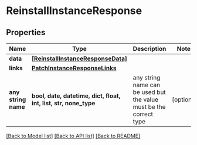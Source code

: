 # ReinstallInstanceResponse


## Properties
Name | Type | Description | Notes
------------ | ------------- | ------------- | -------------
**data** | [**[ReinstallInstanceResponseData]**](ReinstallInstanceResponseData.md) |  | 
**links** | [**PatchInstanceResponseLinks**](PatchInstanceResponseLinks.md) |  | 
**any string name** | **bool, date, datetime, dict, float, int, list, str, none_type** | any string name can be used but the value must be the correct type | [optional]

[[Back to Model list]](../README.md#documentation-for-models) [[Back to API list]](../README.md#documentation-for-api-endpoints) [[Back to README]](../README.md)


